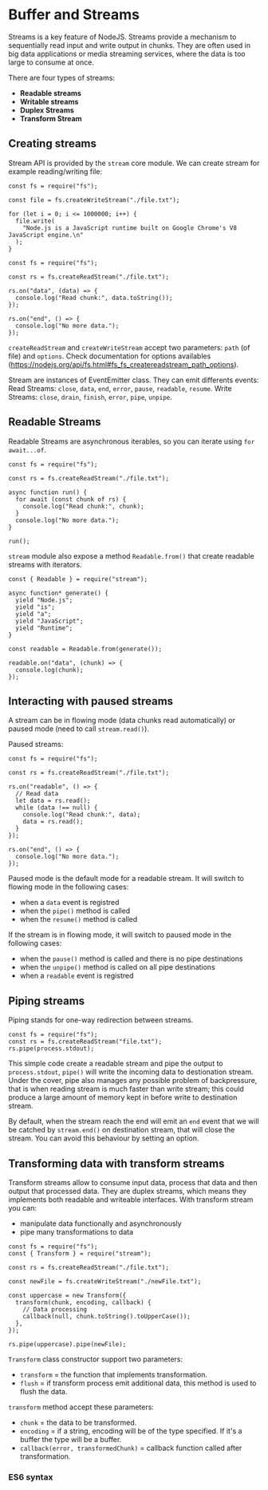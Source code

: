 # Buffer and Streams

Streams is a key feature of NodeJS. Streams provide a mechanism to sequentially read input and write output in chunks.
They are often used in big data applications or media streaming services, where the data is too large to consume at once.

There are four types of streams:

- **Readable streams**
- **Writable streams**
- **Duplex Streams**
- **Transform Stream**

## Creating streams

Stream API is provided by the `stream` core module.
We can create stream for example reading/writing file:

```
const fs = require("fs");

const file = fs.createWriteStream("./file.txt");

for (let i = 0; i <= 1000000; i++) {
  file.write(
    "Node.js is a JavaScript runtime built on Google Chrome's V8 JavaScript engine.\n"
  );
}

```

```
const fs = require("fs");

const rs = fs.createReadStream("./file.txt");

rs.on("data", (data) => {
  console.log("Read chunk:", data.toString());
});

rs.on("end", () => {
  console.log("No more data.");
});
```

`createReadStream` and `createWriteStream` accept two parameters: `path` (of file) and `options`.
Check documentation for options availables (https://nodejs.org/api/fs.html#fs_fs_createreadstream_path_options).

Stream are instances of EventEmitter class. They can emit differents events:
Read Streams: `close`, `data`, `end`, `error`, `pause`, `readable`, `resume`.
Write Streams: `close`, `drain`, `finish`, `error`, `pipe`, `unpipe`.

## Readable Streams

Readable Streams are asynchronous iterables, so you can iterate using `for await...of`.

```
const fs = require("fs");

const rs = fs.createReadStream("./file.txt");

async function run() {
  for await (const chunk of rs) {
    console.log("Read chunk:", chunk);
  }
  console.log("No more data.");
}

run();
```

`stream` module also expose a method `Readable.from()` that create readable streams with iterators.

```
const { Readable } = require("stream");

async function* generate() {
  yield "Node.js";
  yield "is";
  yield "a";
  yield "JavaScript";
  yield "Runtime";
}

const readable = Readable.from(generate());

readable.on("data", (chunk) => {
  console.log(chunk);
});
```

## Interacting with paused streams

A stream can be in flowing mode (data chunks read automatically) or paused mode (need to call `stream.read()`).

Paused streams:

```
const fs = require("fs");

const rs = fs.createReadStream("./file.txt");

rs.on("readable", () => {
  // Read data
  let data = rs.read();
  while (data !== null) {
    console.log("Read chunk:", data);
    data = rs.read();
  }
});

rs.on("end", () => {
  console.log("No more data.");
});
```

Paused mode is the default mode for a readable stream. It will switch to flowing mode in the following cases:

- when a `data` event is registred
- when the `pipe()` method is called
- when the `resume()` method is called

If the stream is in flowing mode, it will switch to paused mode in the following cases:

- when the `pause()` method is called and there is no pipe destinations
- when the `unpipe()` method is called on all pipe destinations
- when a `readable` event is registred

## Piping streams

Piping stands for one-way redirection between streams.

```
const fs = require("fs");
const rs = fs.createReadStream("file.txt");
rs.pipe(process.stdout);
```

This simple code create a readable stream and pipe the output to `process.stdout`, `pipe()` will write the incoming data to destionation stream.
Under the cover, pipe also manages any possible problem of backpressure, that is when reading stream is much faster than write stream; this could produce a large amount of memory kept in before write to destination stream.

By default, when the stream reach the end will emit an `end` event that we will be catched by `stream.end()` on destination stream, that will close the stream. You can avoid this behaviour by setting an option.

## Transforming data with transform streams

Transform streams allow to consume input data, process that data and then output that processed data.
They are duplex streams, which means they implements both readable and writeable interfaces.
With transform stream you can:

- manipulate data functionally and asynchronously
- pipe many transformations to data

```
const fs = require("fs");
const { Transform } = require("stream");

const rs = fs.createReadStream("./file.txt");

const newFile = fs.createWriteStream("./newFile.txt");

const uppercase = new Transform({
  transform(chunk, encoding, callback) {
    // Data processing
    callback(null, chunk.toString().toUpperCase());
  },
});

rs.pipe(uppercase).pipe(newFile);
```

`Transform` class constructor support two parameters:

- `transform` = the function that implements transformation.
- `flush` = if transform process emit additional data, this method is used to flush the data.

`transform` method accept these parameters:

- `chunk` = the data to be transformed.
- `encoding` = if a string, encoding will be of the type specified. If it's a buffer the type will be a buffer.
- `callback(error, transformedChunk)` = callback function called after transformation.

### ES6 syntax
